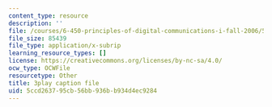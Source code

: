 ```yaml
---
content_type: resource
description: ''
file: /courses/6-450-principles-of-digital-communications-i-fall-2006/5ccd263795cb56bb936bb934d4ec9284_zkR2TT7x8uQ.vtt
file_size: 85439
file_type: application/x-subrip
learning_resource_types: []
license: https://creativecommons.org/licenses/by-nc-sa/4.0/
ocw_type: OCWFile
resourcetype: Other
title: 3play caption file
uid: 5ccd2637-95cb-56bb-936b-b934d4ec9284
---
```

